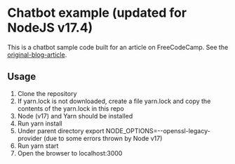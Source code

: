 # Chatbot example (updated for NodeJS v17.4)

This is a chatbot sample code built for an article on FreeCodeCamp. See the [original-blog-article](https://www.freecodecamp.org/news/how-to-build-a-chatbot-with-react/).

## Usage

1. Clone the repository
2. If yarn.lock is not downloaded, create a file yarn.lock and copy the contents of the yarn.lock in this repo
3. Node (v17) and Yarn should be installed
4. Run yarn install
5. Under parent directory export NODE_OPTIONS=--openssl-legacy-provider (due to some errors thrown by Node v17)
6. Run yarn start
7. Open the browser to localhost:3000
